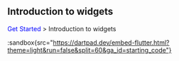 ## Introduction to widgets

<span style=Color:blue>Get Started</span> > Introduction to widgets

:sandbox{src="https://dartpad.dev/embed-flutter.html?theme=light&run=false&split=60&ga_id=starting_code"}

